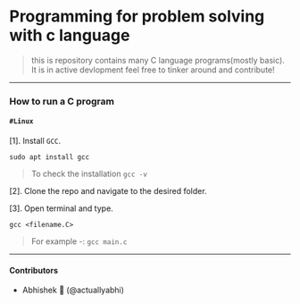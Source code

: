 # Programming for problem solving with c language


> this is repository contains many C language programs(mostly basic). 
It is in active devlopment
feel free to tinker around and contribute! 


---


### How to run a C program


#### ```#Linux```


[1]. Install ```GCC```.

    sudo apt install gcc
    
   >To check the installation 
   ```gcc -v```
   
[2]. Clone the repo and navigate to the desired folder.

[3]. Open terminal and type.

    gcc <filename.C>

> For example -: ```gcc main.c```


---

#### Contributors

*  Abhishek :adult: (@actuallyabhi)
